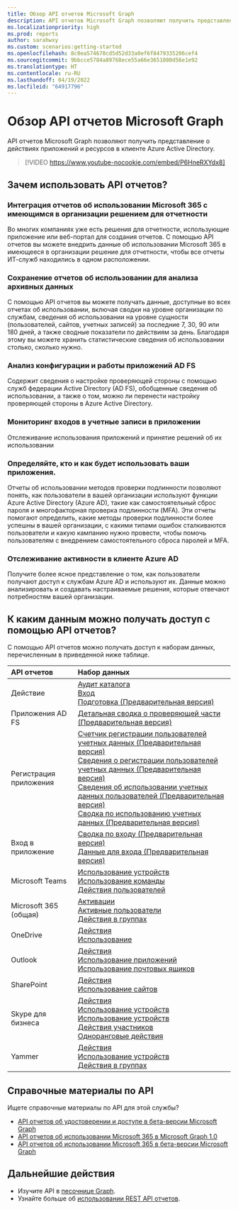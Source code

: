 ```yaml
---
title: Обзор API отчетов Microsoft Graph
description: API отчетов Microsoft Graph позволяют получить представление о действиях ресурсов приложений и клиента.
ms.localizationpriority: high
ms.prod: reports
author: sarahwxy
ms.custom: scenarios:getting-started
ms.openlocfilehash: 8c0ea574670cd5d52d33a0ef6f8479335206cef4
ms.sourcegitcommit: 9bbcce5784a89768ece55a66e3651080d56e1e92
ms.translationtype: HT
ms.contentlocale: ru-RU
ms.lasthandoff: 04/19/2022
ms.locfileid: "64917796"
---
```

# <a name="microsoft-graph-reports-api-overview"></a>Обзор API отчетов Microsoft Graph

API отчетов Microsoft Graph позволяют получить представление о действиях приложений и ресурсов в клиенте Azure Active Directory.

> [!VIDEO https://www.youtube-nocookie.com/embed/P6HneRXYdx8]

## <a name="why-use-the-reports-api"></a>Зачем использовать API отчетов?

### <a name="integrate-microsoft-365-usage-reporting-into-your-organizations-existing-reporting-solution"></a>Интеграция отчетов об использовании Microsoft 365 с имеющимся в организации решением для отчетности
Во многих компаниях уже есть решения для отчетности, использующие приложение или веб-портал для создания отчетов. С помощью API отчетов вы можете внедрить данные об использовании Microsoft 365 в имеющееся в организации решение для отчетности, чтобы все отчеты ИТ-служб находились в одном расположении.

### <a name="retain-usage-reports-for-historical-analysis"></a>Сохранение отчетов об использовании для анализа архивных данных
С помощью API отчетов вы можете получать данные, доступные во всех отчетах об использовании, включая сводки на уровне организации по службам, сведения об использовании на уровне сущности (пользователей, сайтов, учетных записей) за последние 7, 30, 90 или 180 дней, а также сводные показатели по действиям за день. Благодаря этому вы можете хранить статистические сведения об использовании столько, сколько нужно.

### <a name="analyze-ad-fs-application-activity-and-configuration"></a>Анализ конфигурации и работы приложений AD FS
Содержит сведения о настройке проверяющей стороны с помощью служб федерации Active Directory (AD FS), обобщенные сведения об использовании, а также о том, можно ли перенести настройку проверяющей стороны в Azure Active Directory.

### <a name="monitor-application-sign-ins"></a>Мониторинг входов в учетные записи в приложении

Отслеживание использования приложений и принятие решений об их использовании

### <a name="determine-who-is-using-your-applications-and-how-are-they-using-them"></a>Определяйте, кто и как будет использовать ваши приложения.

Отчеты об использовании методов проверки подлинности позволяют понять, как пользователи в вашей организации используют функции Azure Active Directory (Azure AD), такие как самостоятельный сброс пароля и многофакторная проверка подлинности (MFA). Эти отчеты помогают определить, какие методы проверки подлинности более успешны в вашей организации, с какими типами ошибок сталкиваются пользователи и какую кампанию нужно провести, чтобы помочь пользователям с внедрением самостоятельного сброса паролей и MFA.

### <a name="monitor-activity-on-an-azure-ad-tenant"></a>Отслеживание активности в клиенте Azure AD

Получите более ясное представление о том, как пользователи получают доступ к службам Azure AD и используют их. Данные можно анализировать и создавать настраиваемые решения, которые отвечают потребностям вашей организации.

## <a name="what-data-can-i-access-by-using-the-reports-apis"></a>К каким данным можно получать доступ с помощью API отчетов?

С помощью API отчетов можно получать доступ к наборам данных, перечисленным в приведенной ниже таблице.

| API отчетов | Набор данных |
|:------------ |:-------- |
| Действие | [Аудит каталога](/graph/api/resources/directoryaudit?view=graph-rest-1.0)<br/>[Вход](/graph/api/resources/signin?view=graph-rest-1.0)<br/>[Подготовка (Предварительная версия)](/graph/api/resources/provisioningobjectsummary?view=graph-rest-beta) |
| Приложения AD FS | [Детальная сводка о проверяющей части (Предварительная версия)](/graph/api/resources/relyingpartydetailedsummary?view=graph-rest-beta) |
| Регистрация приложения | [Счетчик регистрации пользователей учетных данных (Предварительная версия)](/graph/api/resources/credentialuserregistrationcount?view=graph-rest-beta)<br/>[Сведения о регистрации пользователей учетных данных (Предварительная версия)](/graph/api/resources/credentialuserregistrationdetails?view=graph-rest-beta) <br/>[Сведения об использовании учетных данных пользователей (Предварительная версия)](/graph/api/resources/usercredentialusagedetails?view=graph-rest-beta) <br/>[Сводка по использованию учетных данных (Предварительная версия)](/graph/api/resources/credentialusagesummary?view=graph-rest-beta)|
| Вход в приложение | [Сводка по входу (Предварительная версия)](/graph/api/resources/applicationsigninsummary?view=graph-rest-beta) <br/>[Данные для входа (Предварительная версия)](/graph/api/resources/applicationsignindetailedsummary?view=graph-rest-beta)|
| Microsoft Teams | [Использование устройств](/graph/api/resources/microsoft-teams-device-usage-reports?view=graph-rest-1.0)<br/>[Использование команды](/graph/api/resources/microsoft-teams-team-usage-reports?view=graph-rest-beta)<br/>[Действия пользователей](/graph/api/resources/microsoft-teams-user-activity-reports?view=graph-rest-1.0)|
| Microsoft 365 (общая) | [Активации](/graph/api/resources/office-365-activations-reports?view=graph-rest-1.0)<br/>[Активные пользователи](/graph/api/resources/office-365-active-users-reports?view=graph-rest-1.0)<br/>[Действия в группах](/graph/api/resources/office-365-groups-activity-reports?view=graph-rest-1.0) |
| OneDrive | [Действия](/graph/api/resources/onedrive-activity-reports?view=graph-rest-1.0)<br/>[Использование](/graph/api/resources/onedrive-usage-reports?view=graph-rest-1.0) |
| Outlook | [Действия](/graph/api/resources/email-activity-reports?view=graph-rest-1.0)<br/>[Использование приложений](/graph/api/resources/email-app-usage-reports?view=graph-rest-1.0)<br/>[Использование почтовых ящиков](/graph/api/resources/mailbox-usage-reports?view=graph-rest-1.0) |
| SharePoint | [Действия](/graph/api/resources/sharepoint-activity-reports?view=graph-rest-1.0)<br/>[Использование сайтов](/graph/api/resources/sharepoint-site-usage-reports?view=graph-rest-1.0) |
| Skype для бизнеса | [Действия](/graph/api/resources/skype-for-business-activity-reports?view=graph-rest-1.0)<br/>[Использование устройств](/graph/api/resources/skype-for-business-device-usage-reports?view=graph-rest-1.0)<br/>[Использование устройств](/graph/api/resources/skype-for-business-device-usage-reports?view=graph-rest-1.0)<br/>[Действия участников](/graph/api/resources/skype-for-business-participant-activity-reports?view=graph-rest-1.0)<br/>[Одноранговые действия](/graph/api/resources/skype-for-business-peer-to-peer-activity?view=graph-rest-1.0) |
| Yammer | [Действия](/graph/api/resources/yammer-activity-reports?view=graph-rest-1.0)<br/>[Использование устройств](/graph/api/resources/yammer-device-usage-reports?view=graph-rest-1.0)<br/>[Действия в группах](/graph/api/resources/yammer-groups-activity-reports?view=graph-rest-1.0) |

## <a name="api-reference"></a>Справочные материалы по API
Ищете справочные материалы по API для этой службы?

- [API отчетов об удостоверении и доступе в бета-версии Microsoft Graph](/graph/api/resources/report-identity-access?view=graph-rest-beta)
- [API отчетов об использовании Microsoft 365 в Microsoft Graph 1.0](/graph/api/resources/report?view=graph-rest-1.0)
- [API отчетов об использовании Microsoft 365 в бета-версии Microsoft Graph](/graph/api/resources/report?view=graph-rest-beta)

## <a name="next-steps"></a>Дальнейшие действия

* Изучите API в [песочнице Graph](https://developer.microsoft.com/graph/graph-explorer).
* Узнайте больше об [использовании REST API отчетов](/graph/api/resources/report?view=graph-rest-1.0).
